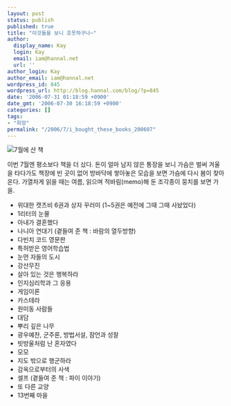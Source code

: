 ```yaml
---
layout: post
status: publish
published: true
title: "이것들을 보니 흐뭇하구나~"
author:
  display_name: Kay
  login: Kay
  email: iam@hannal.net
  url: ''
author_login: Kay
author_email: iam@hannal.net
wordpress_id: 845
wordpress_url: http://blog.hannal.com/blog/?p=845
date: '2006-07-31 01:18:59 +0900'
date_gmt: '2006-07-30 16:18:59 +0900'
categories: []
tags:
- "희망"
permalink: "/2006/7/i_bought_these_books_200607"
---
```

<p><img src="http://blog.hannal.com/wp-content/old_uploads/200607_bought_these_books.png" alt="7월에 산 책" /></p>
<p>이번 7월엔 평소보다 책을 더 샀다. 돈이 얼마 남지 않은 통장을 보니 가슴은 벌써 겨울을 타다가도 책장에 빈 곳이 없어 방바닥에 쌓아놓은 모습을 보면 가슴에 다시 봄이 찾아온다. 가열차게 읽을 때는 여름, 읽으며 적바림(memo)해 둔 조각종이 뭉치를 보면 가을.</p>
<ul>
<li>위대한 캣츠비 6권과 상자 꾸러미 (1~5권은 예전에 그때 그때 사놨었다)</li>
<li>1리터의 눈물</li>
<li>아내가 결혼했다</li>
<li>나니아 연대기 (곁들여 준 책 : 바람의 열두방향)</li>
<li>다빈치 코드 영문판</li>
<li>특허받은 영어학습법</li>
<li>눈먼 자들의 도시</li>
<li>강산무진</li>
<li>살아 있는 것은 행복하라</li>
<li>인지심리학과 그 응용</li>
<li>게임이론</li>
<li>카스테라</li>
<li>원미동 사람들</li>
<li>대담</li>
<li>뿌리 깊은 나무</li>
<li>광우예찬, 군주론, 방법서설, 잠언과 성찰</li>
<li>빗방울처럼 난 혼자였다</li>
<li>모모</li>
<li>지도 밖으로 행군하라</li>
<li>감옥으로부터의 사색</li>
<li>셀프 (곁들여 준 책 : 파이 이야기)</li>
<li>또 다른 교양</li>
<li>13번째 마을</li>
</ul>
